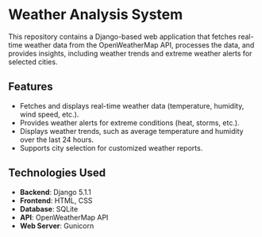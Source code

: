 # Weather Analysis System

This repository contains a Django-based web application that fetches real-time weather data from the OpenWeatherMap API, processes the data, and provides insights, including weather trends and extreme weather alerts for selected cities.

## Features

- Fetches and displays real-time weather data (temperature, humidity, wind speed, etc.).
- Provides weather alerts for extreme conditions (heat, storms, etc.).
- Displays weather trends, such as average temperature and humidity over the last 24 hours.
- Supports city selection for customized weather reports.

## Technologies Used

- **Backend**: Django 5.1.1
- **Frontend**: HTML, CSS
- **Database**: SQLite
- **API**: OpenWeatherMap API
- **Web Server**: Gunicorn
